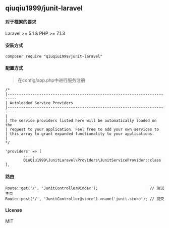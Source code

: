 ## qiuqiu1999/junit-laravel

#### 对于框架的要求
Laravel >= 5.1 & PHP >= 7.1.3

#### 安装方式

```
composer require "qiuqiu1999/junit-laravel"
```

#### 配置方式

> 在config/app.php中进行服务注册
```
/*
|--------------------------------------------------------------------------
| Autoloaded Service Providers
|--------------------------------------------------------------------------
|
| The service providers listed here will be automatically loaded on the
| request to your application. Feel free to add your own services to
| this array to grant expanded functionality to your applications.
|
*/
    
'providers' => [
        ... ,
        QiuQiu1999\JunitLaravel\Providers\JunitServiceProvider::class
],
```

#### 路由
```
Route::get('/', 'JunitController@index');                       // 测试主页
Route::post('/', 'JunitController@store')->name('junit.store'); // 提交
```

#### License

MIT
